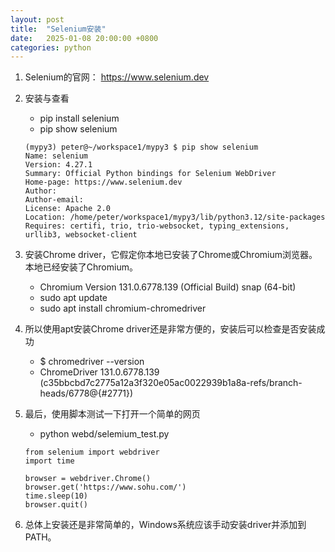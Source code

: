 ```yaml
---
layout: post
title:  "Selenium安装"
date:   2025-01-08 20:00:00 +0800
categories: python
---
```


1. Selenium的官网： https://www.selenium.dev

2. 安装与查看
   - pip install selenium
   - pip show selenium
   ```
   (mypy3) peter@~/workspace1/mypy3 $ pip show selenium
   Name: selenium
   Version: 4.27.1
   Summary: Official Python bindings for Selenium WebDriver
   Home-page: https://www.selenium.dev
   Author: 
   Author-email: 
   License: Apache 2.0
   Location: /home/peter/workspace1/mypy3/lib/python3.12/site-packages
   Requires: certifi, trio, trio-websocket, typing_extensions, urllib3, websocket-client
   ```

3. 安装Chrome driver，它假定你本地已安装了Chrome或Chromium浏览器。本地已经安装了Chromium。
   - Chromium Version 131.0.6778.139 (Official Build) snap (64-bit) 
   - sudo apt update
   - sudo apt install chromium-chromedriver

4. 所以使用apt安装Chrome driver还是非常方便的，安装后可以检查是否安装成功
   - $ chromedriver --version
   - ChromeDriver 131.0.6778.139 (c35bbcbd7c2775a12a3f320e05ac0022939b1a8a-refs/branch-heads/6778@{#2771})
    
5. 最后，使用脚本测试一下打开一个简单的网页
   - python webd/selemium_test.py    
   ```
   from selenium import webdriver
   import time
   
   browser = webdriver.Chrome()
   browser.get('https://www.sohu.com/')
   time.sleep(10)
   browser.quit()
   ```

6. 总体上安装还是非常简单的，Windows系统应该手动安装driver并添加到PATH。  
